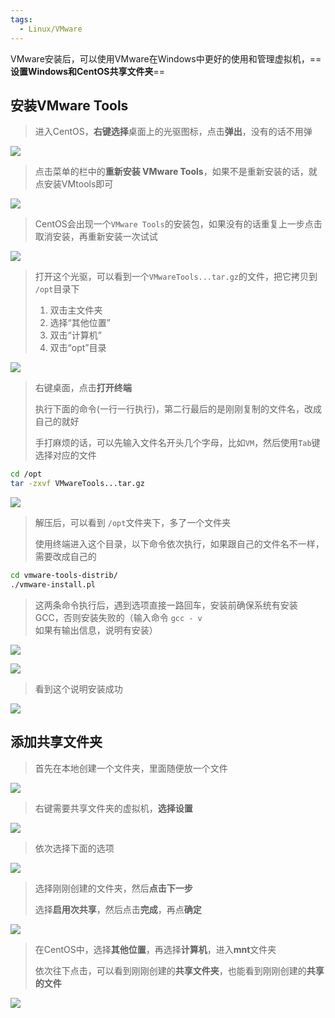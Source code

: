 ```yaml
---
tags:
  - Linux/VMware
---
```



VMware安装后，可以使用VMware在Windows中更好的使用和管理虚拟机，==**设置Windows和CentOS共享文件夹**==

## 安装VMware Tools

> 进入CentOS，**右键选择**桌面上的光驱图标，点击**弹出**，没有的话不用弹

![](assets/VMwareTools/image-20240511143328895.png)

> 点击菜单的栏中的**重新安装 VMware Tools**，如果不是重新安装的话，就点安装VMtools即可

![](assets/VMwareTools/image-20240511143340819.png)


> CentOS会出现一个`VMware Tools`的安装包，如果没有的话重复上一步点击取消安装，再重新安装一次试试

![](assets/VMwareTools/image-20240511143353254.png)

> 打开这个光驱，可以看到一个`VMwareTools...tar.gz`的文件，把它拷贝到 `/opt`目录下
>
> 1. 双击主文件夹
> 2. 选择“其他位置”
> 3. 双击“计算机”
> 4. 双击“opt”目录

![](assets/VMwareTools/image-20240511143406793.png)


> 右键桌面，点击**打开终端**
>
> 执行下面的命令(一行一行执行)，第二行最后的是刚刚复制的文件名，改成自己的就好
>
> 手打麻烦的话，可以先输入文件名开头几个字母，比如`VM`，然后使用`Tab`键选择对应的文件

```bash
cd /opt
tar -zxvf VMwareTools...tar.gz
```

![](assets/VMwareTools/image-20240511143417788.png)

> 解压后，可以看到 `/opt`文件夹下，多了一个文件夹
>
> 使用终端进入这个目录，以下命令依次执行，如果跟自己的文件名不一样，需要改成自己的

```bash
cd vmware-tools-distrib/
./vmware-install.pl
```

> 这两条命令执行后，遇到选项直接一路回车，安装前确保系统有安装GCC，否则安装失败的（输入命令 `gcc - v` 如果有输出信息，说明有安装）

![](assets/VMwareTools/image-20240511143430052.png)

![](assets/VMwareTools/image-20240511143438538.png)

> 看到这个说明安装成功

![](assets/VMwareTools/image-20240511143447751.png)


## 添加共享文件夹

> 首先在本地创建一个文件夹，里面随便放一个文件

![](assets/VMwareTools/image-20240511143459763.png)


> 右键需要共享文件夹的虚拟机，**选择设置**

![](assets/VMwareTools/image-20240511143507548.png)

> 依次选择下面的选项

![](assets/VMwareTools/image-20240511143520234.png)


> 选择刚刚创建的文件夹，然后**点击下一步**
>
> 选择**启用次共享**，然后点击**完成**，再点**确定**

![](assets/VMwareTools/image-20240511143536741.png)


> 在CentOS中，选择**其他位置**，再选择**计算机**，进入**mnt**文件夹
>
> 依次往下点击，可以看到刚刚创建的**共享文件夹**，也能看到刚刚创建的**共享的文件**

![](assets/VMwareTools/image-20240511143547021.png)

